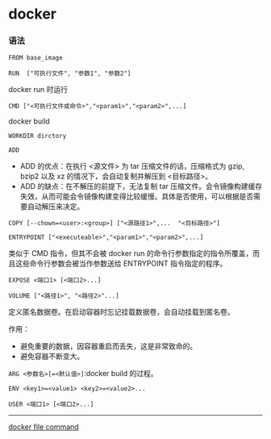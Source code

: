# docker 
<!-- :Tech:application: -->
### 语法

`FROM base_image`

`RUN  ["可执行文件", "参数1", "参数2"]`

docker run 时运行

`CMD ["<可执行文件或命令>","<param1>","<param2>",...] `

docker build

`WORKDIR dirctory`

`ADD `

- ADD 的优点：在执行 <源文件> 为 tar 压缩文件的话，压缩格式为 gzip, bzip2 以及 xz 的情况下，会自动复制并解压到 <目标路径>。
- ADD 的缺点：在不解压的前提下，无法复制 tar 压缩文件。会令镜像构建缓存失效，从而可能会令镜像构建变得比较缓慢。具体是否使用，可以根据是否需要自动解压来决定。

`COPY [--chown=<user>:<group>] ["<源路径1>",...  "<目标路径>"]`

`ENTRYPOINT ["<executeable>","<param1>","<param2>",...] ` 

类似于 CMD 指令，但其不会被 docker run 的命令行参数指定的指令所覆盖，而且这些命令行参数会被当作参数送给 ENTRYPOINT 指令指定的程序。

`EXPOSE <端口1> [<端口2>...]`

`VOLUME ["<路径1>", "<路径2>"...]`

定义匿名数据卷。在启动容器时忘记挂载数据卷，会自动挂载到匿名卷。

作用：

- 避免重要的数据，因容器重启而丢失，这是非常致命的。
- 避免容器不断变大。

`ARG <参数名>[=<默认值>]`:docker build 的过程。

`ENV <key1>=<value1> <key2>=<value2>...`

`USER <端口1> [<端口2>...]`

----

[docker file command](https://www.runoob.com/docker/docker-dockerfile.html)
